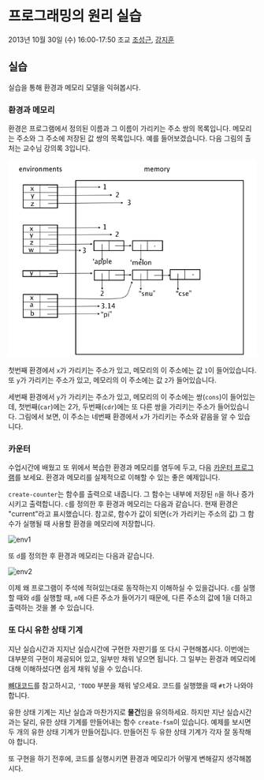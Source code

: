# 프로그래밍의 원리 실습 #

2013년 10월 30일 (수) 16:00-17:50
조교 [조성근](http://ropas.snu.ac.kr/~skcho), [강지훈](http://ropas.snu.ac.kr/~jhkang)

## 실습 ##

실습을 통해 환경과 메모리 모델을 익혀봅시다.

### 환경과 메모리 ###

환경은 프로그램에서 정의된 이름과 그 이름이 가리키는 주소 쌍의
목록입니다. 메모리는 주소와 그 주소에 저장된 값 쌍의 목록입니다. 예를
들어보겠습니다. 다음 그림의 출처는 교수님 강의록 3입니다.

![env-mem](fig-env-mem.png)

첫번째 환경에서 ```x```가 가리키는 주소가 있고, 메모리의 이 주소에는 값
```1```이 들어있습니다. 또 ```y```가 가리키는 주소가 있고, 메모리의 이
주소에는 값 ```2```가 들어있습니다.

세번째 환경에서 ```y```가 가리키는 주소가 있고, 메모리의 이 주소에는
쌍(```cons```)이 들어있는데, 첫번째(```car```)에는 2가,
두번째(```cdr```)에는 또 다른 쌍을 가리키는 주소가
들어있습니다. 그림에서 보면, 이 주소는 네번째 환경에서 ```x```가
가리키는 주소와 같음을 알 수 있습니다.

### 카운터 ###

수업시간에 배웠고 또 위에서 복습한 환경과 메모리를 염두에 두고, 다음
[카운터 프로그램](counter.rkt)를 보세요. 환경과 메모리를 실제적으로
이해할 수 있는 좋은 예제입니다.

```create-counter```는 함수를 출력으로 내줍니다. 그 함수는 내부에
저장된 ```n```을 하나 증가시키고 출력합니다. ```c```를 정의한 후 환경과
메모리는 다음과 같습니다. 현재 환경은 "current"라고
표시했습니다. 참고로, 함수가 값이 되면(```c```가 가리키는 주소의 값) 그
함수가 실행될 때 사용할 환경을 메모리에 저장합니다.

![env1](env1.png)

또 ```d```를 정의한 후 환경과 메모리는 다음과 같습니다.

![env2](env2.png)

이제 왜 프로그램이 주석에 적혀있는대로 동작하는지 이해하실 수
있을겁니다. ```c```를 실행할 때와 ```d```를 실행할 때, ```n```에 다른
주소가 들어가기 때문에, 다른 주소의 값에 1을 더하고 출력하는 것을 볼 수
있습니다.

### 또 다시 유한 상태 기계 ###

지난 실습시간과 지지난 실습시간에 구현한 자판기를 또 다시
구현해봅시다. 이번에는 대부분의 구현이 제공되어 있고, 일부만 채워
넣으면 됩니다. 그 일부는 환경과 메모리에 대해 이해하셨다면 쉽게 채워
넣을 수 있습니다.

[뼈대코드](fsm.rkt)를 참고하시고, ```'TODO``` 부분을 채워
넣으세요. 코드를 실행했을 때 ```#t```가 나와야 합니다.

유한 상태 기계는 지난 실습과 마찬가지로 **물건**임을 유의하세요. 하지만
지난 실습시간과는 달리, 유한 상태 기계를 만들어내는 함수
```create-fsm```이 있습니다. 예제를 보시면 두 개의 유한 상태 기계가
만들어집니다. 만들어진 두 유한 상태 기계가 각자 잘 동작해야 합니다.

또 구현을 하기 전후에, 코드를 실행시키면 환경과 메모리가 어떻게
변해갈지 생각해봅시다.
